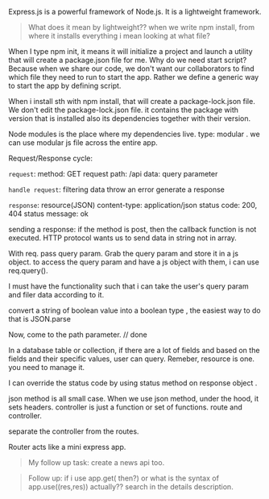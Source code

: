 Express.js is a powerful framework of Node.js. It is a lightweight framework. 
> What does it mean by lightweight??
> when we write npm install, from where it installs everything i mean looking at what file?

When I type npm init, it means it will initialize a project and launch a utility that will create a package.json file for me. 
Why do we need start script? Because when we share our code, we don't want our collaborators to find which file they need to run to start the app. 
Rather we define a generic way to start the app by defining script.

When i install sth with npm install, that will create a package-lock.json file. We don't edit the package-lock.json file. it contains the package with version that is installed also its dependencies together with their version. 

Node modules is the place where my dependencies live.
type: modular . we can use modular js file across the entire app.

Request/Response cycle: 

`request`: 
method: GET
request path: /api
data: query parameter

`handle request`: 
filtering data
throw an error
generate a response

`response`:
resource(JSON)
content-type: application/json
status code: 200, 404
status message: ok

sending a response:
if the method is post, then the callback function is not executed.
HTTP protocol wants us to send data in string not in array. 

With req. pass query param. Grab the query param and store it in a js object. to access the query param and have a js object with them, i can use req.query().

I must have the functionality such that i can take the user's query param and filer data according to it. 

convert a string of boolean value into a boolean type , the easiest way to do that is JSON.parse


Now, come to the path parameter. // done

In a database table or collection, if there are a lot of fields and based on the fields and their specific values, user can query. Remeber, resource is one. you need to manage it.

I can override the status code by using status method on response object . 

json method is all small case. When we use json method, under the hood, it sets headers.
controller is just a function or set of functions. 
route and controller.

separate the controller from the routes. 

Router acts like a mini express app.

> My follow up task: create a news api too.

> Follow up: if i use app.get( then?) or what is the syntax of app.use((res,res)) actually??
> search in the details description.